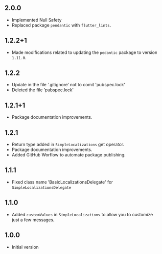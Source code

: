 ## 2.0.0

* Implemented Null Safety
* Replaced package `pendantic` with `flutter_lints`.

## 1.2.2+1

* Made modifications related to updating the `pedantic` package to version `1.11.0`.

## 1.2.2

* Update in the file '.gitignore' not to comit 'pubspec.lock'
* Deleted the file 'pubspec.lock'

## 1.2.1+1

* Package documentation improvements.

## 1.2.1

* Return type added in `SimpleLocalizations` get operator.
* Package documentation improvements.
* Added GitHub Worflow to automate package publishing.

## 1.1.1

* Fixed class name 'BasicLocalizationsDelegate' for `SimpleLocalizationsDelegate`

## 1.1.0

* Added `customValues` in `SimpleLocalizations` to allow you to customize just a few messages.

## 1.0.0

* Initial version
